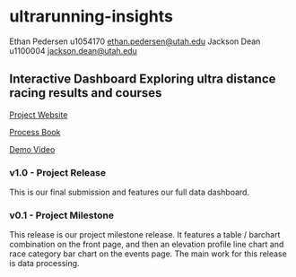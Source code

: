 # ultrarunning-insights
Ethan Pedersen	u1054170	ethan.pedersen@utah.edu
Jackson Dean	u1100004	jackson.dean@utah.edu

## Interactive Dashboard Exploring ultra distance racing results and courses

[Project Website](https://jacksondean17.github.io/ultrarunning-insights/index.html)

[Process Book](https://github.com/jacksondean17/ultrarunning-insights/blob/main/Process%20Book.pdf)

[Demo Video](https://youtu.be/UgZHEVNDP1w)

### v1.0 - Project Release
This is our final submission and features our full data dashboard. 

### v0.1 - Project Milestone
This release is our project milestone release. It features a table / barchart combination on the front page, and then an elevation profile line chart and race category bar chart on the events page. The main work for this release is data processing. 
